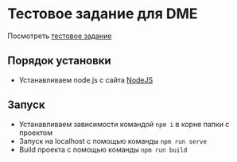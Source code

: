 # Тестовое задание для DME
Посмотреть [тестовое задание](https://yurikez.github.io/DME/dist)
## Порядок установки
- Устанавливаем node.js с сайта [NodeJS](https://www.npmjs.com/)
## Запуск
- Устанавливаем зависимости командой ```npm i``` в корне папки с проектом
- Запуск на localhost с помощью команды ```npm run serve```
- Build проекта с помощью команды ```npm run build```